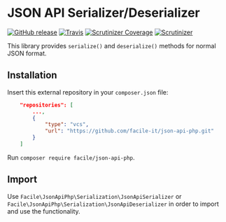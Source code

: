 JSON API Serializer/Deserializer
===============
[![GitHub release](https://img.shields.io/github/release/facile-it/json-api-php.svg)](https://packagist.org/packages/facile-it/json-api-php)
[![Travis](https://img.shields.io/travis/facile-it/json-api-php/master.svg)](https://travis-ci.org/facile-it/json-api-php/branches)
[![Scrutinizer Coverage](https://img.shields.io/scrutinizer/coverage/g/facile-it/json-api-php.svg)](https://scrutinizer-ci.com/g/facile-it/json-api-php/?branch=master)
[![Scrutinizer](https://img.shields.io/scrutinizer/g/facile-it/json-api-php.svg)](https://scrutinizer-ci.com/g/facile-it/json-api-php/?branch=master)

This library provides `serialize()` and `deserialize()` methods for normal JSON format.

Installation
----
Insert this external repository in your `composer.json` file:
```json
    "repositories": [
        ...,
        {
            "type": "vcs",
            "url": "https://github.com/facile-it/json-api-php.git"
        }
    ]
```
Run `composer require facile/json-api-php`.

Import
----
Use `Facile\JsonApiPhp\Serialization\JsonApiSerializer` or `Facile\JsonApiPhp\Serialization\JsonApiDeserializer` in order to import and use the functionality.
